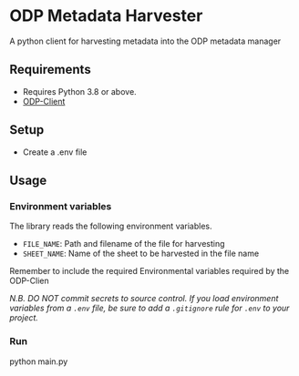 # ODP Metadata Harvester

A python client for harvesting metadata into the ODP metadata manager

## Requirements 

- Requires Python 3.8 or above.
- [ODP-Client](https://github.com/SAEONData/ODP-Client/blob/master/README.md)

## Setup
- Create a .env file

## Usage

### Environment variables

The library reads the following environment variables.

- `FILE_NAME`: Path and filename of the file for harvesting
- `SHEET_NAME`: Name of the sheet to be harvested in the file name

Remember to include the required Environmental variables required by the ODP-Clien

_N.B. DO NOT commit secrets to source control. If you load environment variables from
a `.env` file, be sure to add a `.gitignore` rule for `.env` to your project._

### Run
python main.py
